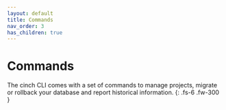 ```yaml
---
layout: default
title: Commands
nav_order: 3
has_children: true
---
```


# Commands

The cinch CLI comes with a set of commands to manage projects, migrate or rollback your database and
report historical information.
{: .fs-6 .fw-300 }